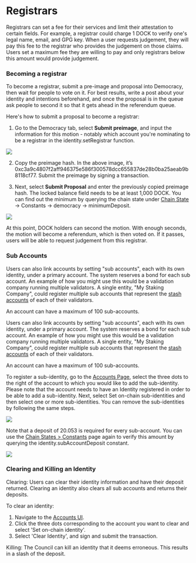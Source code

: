 # Registrars

Registrars can set a fee for their services and limit their attestation to certain fields. For example, a registrar could charge 1 DOCK to verify one's legal name, email, and GPG key. When a user requests judgement, they will pay this fee to the registrar who provides the judgement on those claims. Users set a maximum fee they are willing to pay and only registrars below this amount would provide judgement.

### Becoming a registrar

To become a registrar, submit a pre-image and proposal into Democracy, then wait for people to vote on it. For best results, write a post about your identity and intentions beforehand, and once the proposal is in the queue ask people to second it so that it gets ahead in the referendum queue.

Here's how to submit a proposal to become a registrar:

1. Go to the Democracy tab, select **Submit preimage**, and input the information for this motion - notably which account you're nominating to be a registrar in the identity.setRegistrar function.

![](https://lh4.googleusercontent.com/MomwrKIR7_wYG5mctyiVlPKOUU_MzGzPWc4N1HrN-X8rr-icX1S9iF61VzPD6FFfoyMFdIzJT1h3nUciNDJuj7QpPn2ETcNwaRaSSjDcFciRLFknKvg61_sppHYNj_OUumBOIEt0)

2. Copy the preimage hash. In the above image, it’s 0xc3a9c4807f2aff946375e586f300578dcc655837de28b0ba25aeab9b8118cf77. Submit the preimage by signing a transaction.

3. Next, select **Submit Proposal** and enter the previously copied preimage hash. The locked balance field needs to be at least 1,000 DOCK. You can find out the minimum by querying the chain state under [Chain State](https://fe.dock.io/#/chainstate/constants) -&gt; Constants -&gt; democracy -&gt; minimumDeposit.

![](https://lh3.googleusercontent.com/ULliv2p0yPHuUpJ4gR1-vb2WQHUV8pgHaLgQ4KKdHR6gjoW2tNdl2qRlW8e5uvXDZbj4wY0ztuHb3szePKQk1oCjLfReIxR9g_9UNOH5e7qKIhftSGfNrh7VTdim9H7w_5oh3M3H)

At this point, DOCK holders can second the motion. With enough seconds, the motion will become a referendum, which is then voted on. If it passes, users will be able to request judgement from this registrar.  


### **Sub Accounts**

Users can also link accounts by setting "sub accounts", each with its own identity, under a primary account. The system reserves a bond for each sub account. An example of how you might use this would be a validation company running multiple validators. A single entity, "My Staking Company", could register multiple sub accounts that represent the [stash accounts](https://docs.dock.io/validators/account-setup) of each of their validators.

An account can have a maximum of 100 sub-accounts.

Users can also link accounts by setting "sub accounts", each with its own identity, under a primary account. The system reserves a bond for each sub account. An example of how you might use this would be a validation company running multiple validators. A single entity, "My Staking Company", could register multiple sub accounts that represent the [stash accounts](https://docs.dock.io/validators/account-setup) of each of their validators.

An account can have a maximum of 100 sub-accounts.

To register a sub-identity, go to the [Accounts Page](https://fe.dock.io/#/accounts), select the three dots to the right of the account to which you would like to add the sub-identity. Please note that the account needs to have an Identity registered in order to be able to add a sub-identity. Next, select Set on-chain sub-identities and then select one or more sub-identities. You can remove the sub-identities by following the same steps.

![](https://lh6.googleusercontent.com/PoaNpIS3IYIhYZKr4NvFmg3fuTud5DxyKZRkLhOyMLIsegDe4rXybJ3k7NOgxI_sZ-vHQcaCnc2AfWpnmKAPam-GZC3Xifpt3hSDQ5o7vZZciAOEhxAKWN5OqX264u9dnuk9XQDD)

Note that a deposit of 20.053 is required for every sub-account. You can use the [Chain States &gt; Constants](https://fe.dock.io/#/chainstate/constants) page again to verify this amount by querying the identity.subAccountDeposit constant.

![](https://lh3.googleusercontent.com/e53MjIL4T4VyK2w1GIbazRYCXWXBl4p4WKdSBTE3VEVvpMhX8JAnquYjM9TOmfaDV_jaIDizCaCIrz7NE6qe2v_huvFMyXOFqdiT-Z1eF2HcQyupthbRpmkqFELqPayNjmqlIeTx)

### **Clearing and Killing an Identity**

Clearing: Users can clear their identity information and have their deposit returned. Clearing an identity also clears all sub accounts and returns their deposits.

To clear an identity:

1. Navigate to the [Accounts UI](https://fe.dock.io/#/accounts).
2. Click the three dots corresponding to the account you want to clear and select 'Set on-chain identity'.
3. Select 'Clear Identity', and sign and submit the transaction.

Killing: The Council can kill an identity that it deems erroneous. This results in a slash of the deposit.  


